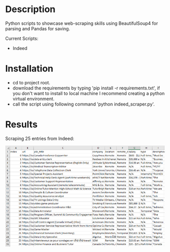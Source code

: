 # Description
Python scripts to showcase web-scraping skills using BeautifulSoup4 for parsing and Pandas for saving.

Current Scripts:
- Indeed

# Installation
- cd to project root.
- download the requirements by typing 'pip install -r requirements.txt', if you don't want to install to local machine I recommend creating a python virtual environment.
- call the script using following command 'python indeed_scraper.py'.

# Results
Scraping 25 entries from Indeed:
<p align="center">
  <img src="screenshots/results.PNG">
</p>


